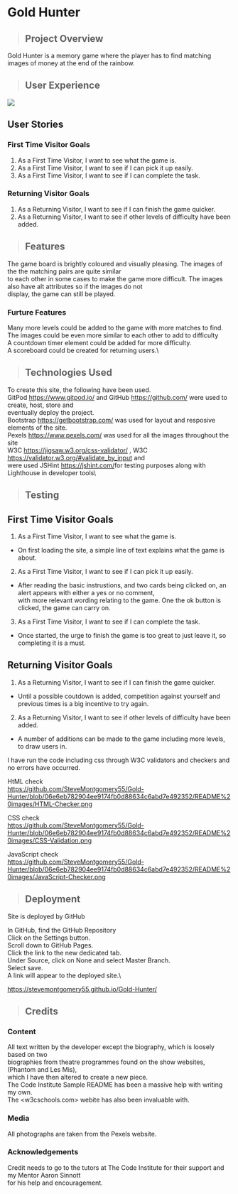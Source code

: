 # **Gold Hunter** #

>## **Project Overview** ##

Gold Hunter is a memory game where the player has to find matching images of money at the end of the rainbow.

>## **User Experience** ##

![](/workspace/Gold-Hunter/README%20images/Gameboard.png)


## **User Stories** ##

### **First Time Visitor Goals** ###

1. As a First Time Visitor, I want to see what the game is.
2. As a First Time Visitor, I want to see if I can pick it up easily.
3. As a First Time Visitor, I want to see if I can complete the task.

### **Returning Visitor Goals** ###

1. As a Returning Visitor, I want to see if I can finish the game quicker.
2. As a Returning Visitor, I want to see if other levels of difficulty have been added.


>## **Features** ##

The game board is brightly coloured and visually pleasing. The images of the the matching pairs are quite similar\
to each other in some cases to make the game more difficult. The images also have alt attributes so if the images do not\
display, the game can still be played.

### **Furture Features** ###

Many more levels could be added to the game with more matches to find.\
The images could be even more similar to each other to add to difficulty\
A countdown timer element could be added for more difficulty.\
A scoreboard could be created for returning users.\

>## **Technologies Used** ##

To create this site, the following have been used.\
GitPod <https://www.gitpod.io/> and GitHub <https://github.com/> were used to create, host, store and \
eventually deploy the project.\
Bootstrap <https://getbootstrap.com/> was used for layout and resposive elements of the site. \
Pexels <https://www.pexels.com/> was used for all the images throughout the site\
W3C <https://jigsaw.w3.org/css-validator/> , W3C <https://validator.w3.org/#validate_by_input> and \
were used JSHint <https://jshint.com/>for testing purposes along with Lighthouse in developer tools\

>## **Testing** ##

## **First Time Visitor Goals** ##

1. As a First Time Visitor, I want to see what the game is.

+ On first loading the site, a simple line of text explains what the game is about.

2. As a First Time Visitor, I want to see if I can pick it up easily.

+ After reading the basic instrustions, and two cards being clicked on, an alert appears with either a yes or no comment,\
with more relevant wording relating to the game. One the ok button is clicked, the game can carry on.

3. As a First Time Visitor, I want to see if I can complete the task.

+ Once started, the urge to finish the game is too great to just leave it, so completing it is a must.


## **Returning Visitor Goals** ##

1. As a Returning Visitor, I want to see if I can finish the game quicker.

+ Until a possible coutdown is added, competition against yourself and previous times is a big incentive to try again.

2. As a Returning Visitor, I want to see if other levels of difficulty have been added.

+ A number of additions can be made to the game including more levels, to draw users in.




I have run the code including css through W3C validators and checkers and no errors have occurred.

HtML check\
https://github.com/SteveMontgomery55/Gold-Hunter/blob/06e6eb782904ee9174fb0d88634c6abd7e492352/README%20images/HTML-Checker.png

CSS check\
https://github.com/SteveMontgomery55/Gold-Hunter/blob/06e6eb782904ee9174fb0d88634c6abd7e492352/README%20images/CSS-Validation.png

JavaScript check\
https://github.com/SteveMontgomery55/Gold-Hunter/blob/06e6eb782904ee9174fb0d88634c6abd7e492352/README%20images/JavaScript-Checker.png



>## **Deployment** ##

Site is deployed by GitHub

In GitHub, find the GitHub Repository\
Click on the Settings button.\
Scroll down to GitHub Pages.\
Click the link to the new dedicated tab.\
Under Source, click on None and select Master Branch.\
Select save.\
A link will appear to the deployed site.\

<https://stevemontgomery55.github.io/Gold-Hunter/>

>## **Credits** ###

### **Content** ###

All text written by the developer except the biography, which is loosely based on two \
biographies from theatre programmes found on the show websites, (Phantom and Les Mis), \
which I have then altered to create a new piece.\
The Code Institute Sample README has been a massive help with writing my own.\
The <w3cschools.com> webite has also been invaluable with.

### **Media** ###

All photographs are taken from the Pexels website.

### **Acknowledgements** ###

Credit needs to go to the tutors at The Code Institute for their support and my Mentor Aaron Sinnott \
for his help and encouragement.
